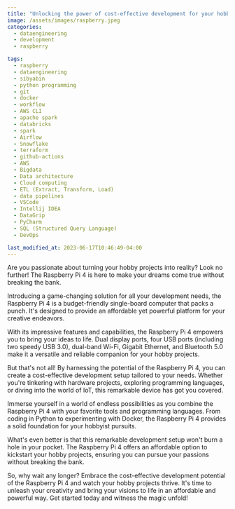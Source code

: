 ```yaml
---
title: "Unlocking the power of cost-effective development for your hobby projects: Raspberry Pi 4"
image: /assets/images/raspberry.jpeg
categories:
  - dataengineering
  - development
  - raspberry

tags:
  - raspberry
  - dataengineering
  - sibyabin
  - python programming
  - git
  - docker
  - workflow
  - AWS CLI
  - apache spark
  - databricks
  - spark
  - Airflow
  - Snowflake
  - terraform
  - github-actions
  - AWS
  - Bigdata
  - Data architecture
  - Cloud computing
  - ETL (Extract, Transform, Load)
  - data pipelines
  - VSCode
  - Intellij IDEA
  - DataGrip
  - PyCharm
  - SQL (Structured Query Language)
  - DevOps

last_modified_at: 2023-06-17T10:46:49-04:00
---
```



Are you passionate about turning your hobby projects into reality? Look no further! The Raspberry Pi 4 is here to make your dreams come true without breaking the bank.

Introducing a game-changing solution for all your development needs, the Raspberry Pi 4 is a budget-friendly single-board computer that packs a punch. It's designed to provide an affordable yet powerful platform for your creative endeavors.

With its impressive features and capabilities, the Raspberry Pi 4 empowers you to bring your ideas to life. Dual display ports, four USB ports (including two speedy USB 3.0), dual-band Wi-Fi, Gigabit Ethernet, and Bluetooth 5.0 make it a versatile and reliable companion for your hobby projects.

But that's not all! By harnessing the potential of the Raspberry Pi 4, you can create a cost-effective development setup tailored to your needs. Whether you're tinkering with hardware projects, exploring programming languages, or diving into the world of IoT, this remarkable device has got you covered.

Immerse yourself in a world of endless possibilities as you combine the Raspberry Pi 4 with your favorite tools and programming languages. From coding in Python to experimenting with Docker, the Raspberry Pi 4 provides a solid foundation for your hobbyist pursuits.

What's even better is that this remarkable development setup won't burn a hole in your pocket. The Raspberry Pi 4 offers an affordable option to kickstart your hobby projects, ensuring you can pursue your passions without breaking the bank.

So, why wait any longer? Embrace the cost-effective development potential of the Raspberry Pi 4 and watch your hobby projects thrive. It's time to unleash your creativity and bring your visions to life in an affordable and powerful way. Get started today and witness the magic unfold!

